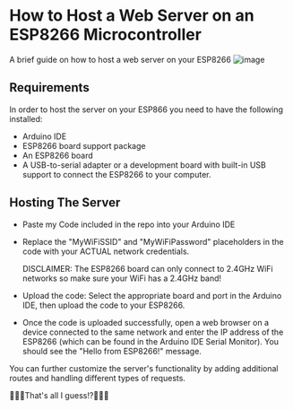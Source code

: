 # How to Host a Web Server on an ESP8266 Microcontroller

A brief guide on how to host a web server on your ESP8266
![image](https://github.com/TheofanisB/ESP8266-Web-Server/PXL_20230618_153849412.jpg?raw=true)

## Requirements
In order to host the server on your ESP866 you need to have the following installed:
- Arduino IDE 
- ESP8266 board support package
- An ESP8266 board
- A USB-to-serial adapter or a development board with built-in USB support to connect the ESP8266 to your computer.

## Hosting The Server 
- Paste my Code included in the repo into your Arduino IDE

- Replace the "MyWiFiSSID" and "MyWiFiPassword" placeholders in the code with your ACTUAL network credentials. 

    DISCLAIMER: The ESP8266 board can only connect to 2.4GHz WiFi networks so make sure your WiFi has a 2.4GHz band!

- Upload the code: Select the appropriate board and port in the Arduino IDE, then upload the code to your ESP8266.

- Once the code is uploaded successfully, open a web browser on a device connected to the same network and enter the IP address of the ESP8266 (which can be found in the Arduino IDE Serial Monitor). You should see the "Hello from ESP8266!" message.


You can further customize the server's functionality by adding additional routes and handling different types of requests.

🚀🚀🚀That's all I guess!?🚀🚀🚀
